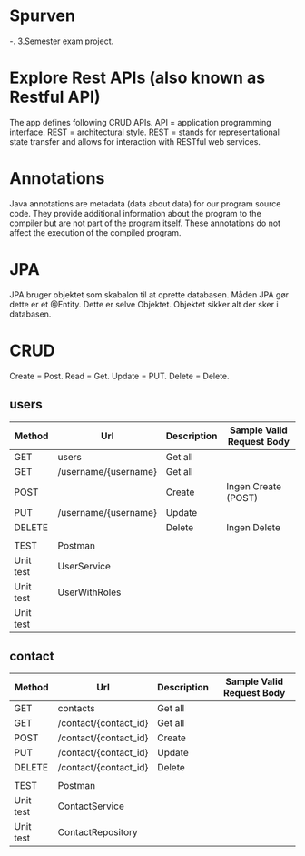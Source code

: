 # Spurven 
-. 3.Semester exam project.

# Explore Rest APIs (also known as Restful API)
The app defines following CRUD APIs.
API = application programming interface.
REST = architectural style.
REST = stands for representational state transfer and allows for interaction with RESTful web services.

# Annotations
Java annotations are metadata (data about data) for our program source code.
They provide additional information about the program to the compiler but are not part of the program itself.
These annotations do not affect the execution of the compiled program.

# JPA
JPA bruger objektet som skabalon til at oprette databasen.
Måden JPA gør dette er et @Entity.
Dette er selve Objektet.
Objektet sikker alt der sker i databasen.

# CRUD
Create = Post.
Read = Get.
Update = PUT.
Delete = Delete.

## users
| Method    | Url                  | Description | Sample Valid Request Body |
|-----------|----------------------|-------------|---------------------------|
| GET       | users                | Get all     |                           |
| GET       | /username/{username} | Get all     |                           |
| POST      |                      | Create      | Ingen Create (POST)       |
| PUT       | /username/{username} | Update      |                           |
| DELETE    |                      | Delete      | Ingen Delete              |
|           |                      |             |                           |
| TEST      | Postman              |             |                           |
| Unit test | UserService          |             |                           |
| Unit test | UserWithRoles        |             |                           |
| Unit test |                      |             |                           |



## contact
| Method     | Url                   | Description | Sample Valid Request Body |
|------------|-----------------------|-------------|---------------------------|
| GET        | contacts              | Get all     |                           |
| GET        | /contact/{contact_id} | Get all     |                           |
| POST       | /contact/{contact_id} | Create      |                           |
| PUT        | /contact/{contact_id} | Update      |                           |
| DELETE     | /contact/{contact_id} | Delete      |                           |
|            |                       |             |                           |
| TEST       | Postman               |             |                           |
| Unit test  | ContactService        |             |                           |
| Unit test  | ContactRepository     |             |                           |




